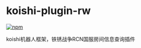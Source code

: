 # koishi-plugin-rw

[![npm](https://img.shields.io/npm/v/koishi-plugin-rw?style=flat-square)](https://www.npmjs.com/package/koishi-plugin-rw)

koishi机器人框架，铁锈战争RCN国服房间信息查询插件
